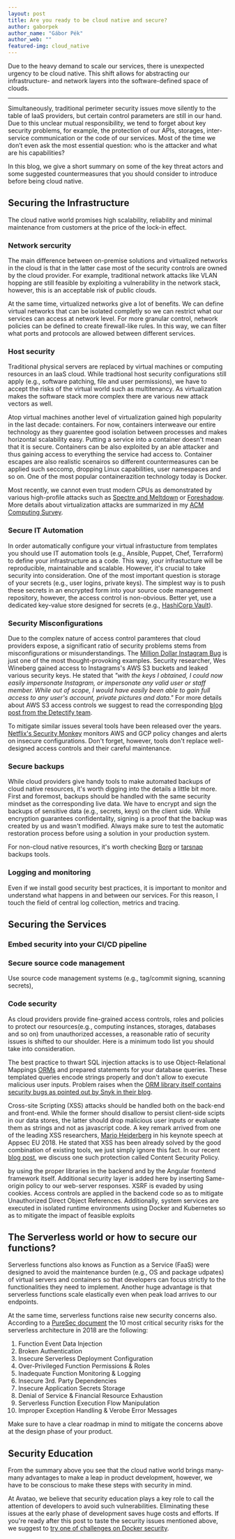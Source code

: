 ```yaml
---
layout: post
title: Are you ready to be cloud native and secure?
author: gaborpek
author_name: "Gábor Pék"
author_web: ""
featured-img: cloud_native 
---
```


Due to the heavy demand to scale our services, there is unexpected urgency to be cloud native. This shift allows for abstracting our infrastructure- and network layers into the software-defined space of clouds. 

<!--excerpt-->

----

Simultaneously, traditional perimeter security issues move silently to the table of IaaS providers, but certain control parameters are still in our hand. Due to this unclear mutual responsibility, we tend to forget about key security problems, for example, the protection of our APIs, storages, inter-service communication or the code of our services. Most of the time we don’t even ask the most essential question: who is the attacker and what are his capabilities?

In this blog, we give a short summary on some of the key threat actors and some suggested countermeasures that you should consider to introduce before being cloud native. 

## Securing the Infrastructure

The cloud native world promises high scalability, reliability and minimal maintenance from customers at the price of the lock-in effect. 

### Network sercurity

The main difference between on-premise solutions and virtualized networks in the cloud is that in the latter case most of the security controls are owned by the cloud provider. For example, traditional network attacks like VLAN hopping are still feasible by exploiting a vulnerability in the network stack, however, this is an acceptable risk of public clouds.

At the same time, virtualized networks give a lot of benefits. We can define virtual networks that can be isolated completly so we can restrict what our services can access at network level. For more granular control, network policies can be defined to create firewall-like rules. In this way, we can filter what ports and protocols are allowed between different services. 

### Host security

Traditional physical servers are replaced by virtual machines or computing resources in an IaaS cloud. While tradtional host security configurations still apply (e.g., software patching, file and user permissions), we have to accept the risks of the virtual world such as multitenancy. As virtualization makes the software stack more complex there are various new attack vectors as well. 

Atop virtual machines another level of virtualization gained high popularity in the last decade: containers. For now, containers interweave our entire technology as they guarentee good isolation between processes and makes horizontal scalability easy. Putting a service into a container doesn't mean that it is secure. Containers can be also exploited by an able attacker and thus gaining access to everything the service had access to. Container escapes are also realistic scenairos so different countermeasures can be applied such seccomp, dropping Linux capabilities, user namespaces and so on. One of the most popular containerazition technology today is Docker. 

Most recently, we cannot even trust modern CPUs as demonstrated by various high-profile attacks such as [Spectre and Meltdown](https://meltdownattack.com/) or [Foreshadow](https://foreshadowattack.eu/). More details about virtualization attacks are summarized in my [ACM Computing Survey](http://www.hit.bme.hu/~buttyan/publications/PekBB13acmcsur.pdf). 

### Secure IT Automation

In order automatically configure your virtual infrastucture from templates you should use IT automation tools (e.g., Ansible, Puppet, Chef, Terraform) to define your infrastructure as a code. This way, your infrastucture will be reproducible, maintainable and scalable. However, it's crucial to take security into consideration. One of the most important question is storage of your secrets (e.g., user logins, private keys). The simplest way is to push these secrets in an encrypted form into your source code management repository, however, the access control is non-obvious. Better yet, use a dedicated key-value store designed for secrets (e.g., [HashiCorp Vault](https://www.vaultproject.io/)).

### Security Misconfigurations

Due to the complex nature of access control paramteres that cloud providers expose, a significant ratio of security problems stems from misconfigurations or misunderstandings. The [Million Dollar Instagram Bug](https://www.forbes.com/sites/thomasbrewster/2015/12/17/facebook-instagram-security-research-threats/#4edb643c2fb5) is just one of the most thought-provoking examples. Security researcher, Wes Wineberg gained access to Instagrams's AWS S3 buckets and leaked various security keys. He stated that  _"with the keys I obtained, I could now easily impersonate Instagram, or impersonate any valid user or staff member. While out of scope, I would have easily been able to gain full access to any user's account, private pictures and data."_  For more details about AWS S3 access controls we suggest to read the corresponding [blog post from the Detectify team](https://blog.detectify.com/2017/07/13/aws-s3-misconfiguration-explained-fix/?utm_source=labs&utm_campaign=s3_buckets).

To mitigate similar issues several tools have been released over the years. [Netflix's Security Monkey](https://github.com/Netflix/security_monkey) monitors AWS and GCP policy changes and alerts on insecure configurations. Don't forget, however, tools don't replace well-designed access controls and their careful maintenance. 

### Secure backups

While cloud providers give handy tools to make automated backups of cloud native resources, it's worth digging into the details a little bit more. First and foremost, backups should be handled with the same security mindset as the corresponding live data. We have to encrypt and sign the backups of sensitive data (e.g., secrets, keys) on the client side. While encryption guarantees confidentality, signing is a proof that the backup was created by us and wasn't modified. Always make sure to test the automatic restoration process before using a solution in your production system.

For non-cloud native resources, it's worth checking [Borg](https://borgbackup.readthedocs.io/en/stable/index.html)  or [tarsnap](https://www.tarsnap.com/) backups tools.

### Logging and monitoring

Even if we install good security best practices, it is important to monitor and understand what happens in and between our services. For this reason, I touch the field of central log collection, metrics and tracing. 


## Securing the Services

### Embed security into your CI/CD pipeline

### Secure source code management

Use source code management systems (e.g., tag/commit signing, scanning secrets), 

### Code security

As cloud providers provide fine-grained access controls, roles and policies to protect our resources(e.g., computing instances, storages, databases and so on) from unauthorized accesses, a reasonable ratio of security issues is shifted to our shoulder. Here is a minimum todo list you should take into consideration. 

The best practice to thwart SQL injection attacks is to use Object-Relational Mappings [ORMs](https://en.wikipedia.org/wiki/Object-relational_mapping) and prepared statements for your database queries. These templated queries encode strings properly and don't allow to execute malicious user inputs. Problem raises when the [ORM library itself contains security bugs as pointed out by Snyk in their blog](https://snyk.io/blog/sql-injection-orm-vulnerabilities/). 

Cross-site Scripting (XSS) attacks should be handled both on the back-end and front-end. While the former should disallow to persist client-side scipts in our data stores, the latter should drop malicious user inputs or evaluate them as strings and not as javascript code. A key remark arrived from one of the leading XSS researchers, [Mario Heiderberg](https://twitter.com/0x6D6172696F?lang=en) in his keynote speech at Appsec EU 2018. He stated that XSS has been already solved by the good combination of existing tools, we just simply ignore this fact. In our recent [blog post](https://blog.avatao.com/CSP-tutorial/), we discuss one such protection called Content Security Policy. 

by using the proper libraries in the backend and by the Angular frontend framework itself. Additional security layer is added here by inserting Same-origin policy to our web-server responses. XSRF is evaded by using cookies. Access controls are applied in the backend code so as to mitigate Unauthorized Direct Object References. Additionally, system services are executed in isolated runtime environments using Docker and Kubernetes so as to mitigate the impact of feasible exploits

## The Serverless world or how to secure our functions?

Serverless functions also knows as Function as a Service (FaaS) were designed to avoid the maintenance burden (e.g., OS and package udpates) of virtual servers and containers so that developers can focus strictly to the functionalities they need to implement. Another huge advantage is that serverless functions scale elastically even when peak load arrives to our endpoints.

At the same time, serverless functions raise new security concerns also. According to a [PureSec document](https://www.puresec.io/press_releases/sas_top_10_2018_released) the 10 most critical security risks for the serverless architecture in 2018 are the following:

1. Function Event Data Injection
1. Broken Authentication
1. Insecure Serverless Deployment Configuration
1. Over-Privileged Function Permissions & Roles
1. Inadequate Function Monitoring & Logging
1. Insecure 3rd. Party Dependencies
1. Insecure Application Secrets Storage
1. Denial of Service & Financial Resource Exhaustion
1. Serverless Function Execution Flow Manipulation
1. Improper Exception Handling & Verobe Error Messages

Make sure to have a clear roadmap in mind to mitigate the concerns above at the design phase of your product.

## Security Education

From the summary above you see that the cloud native world brings many-many advantages to make a leap in product development, however, we have to be conscious to make these steps with security in mind. 

At Avatao, we believe that security education plays a key role to call the attention of developers to avoid such vulnerabilities. Eliminating these issues at the early phase of development saves huge costs and efforts. If you're ready after this post to taste the security issues mentioned above, we suggest to [try one of challenges on Docker security](https://platform.avatao.com/paths/e65ee304-7299-40d0-bdd1-93f35c381560/challenges/ab760b71-2ceb-4eb5-9943-93c08926eed6). 


